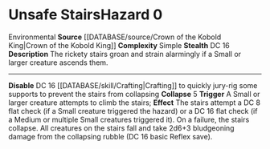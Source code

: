 ﻿---
complexity: Simple
hazard_type: Environmental
id: '244'
level: '0'
name: Unsafe Stairs
rarity: Common
source: '[[DATABASE/source/Crown of the Kobold King|Crown of the Kobold King]]'
trait:
- '[[DATABASE/trait/Environmental|Environmental]]'
type: Hazard

---
# Unsafe Stairs<span class="item-type">Hazard 0</span>

<span class="item-trait">Environmental</span>
**Source** [[DATABASE/source/Crown of the Kobold King|Crown of the Kobold King]]
**Complexity** Simple
**Stealth** DC 16
**Description** The rickety stairs groan and strain alarmingly if a Small or larger creature ascends them.

---
**Disable** DC 16 [[DATABASE/skill/Crafting|Crafting]] to quickly jury-rig some supports to prevent the stairs from collapsing
**Collapse** <span class="action-icon">5</span> **Trigger** A Small or larger creature attempts to climb the stairs; **Effect** The stairs attempt a DC 8 flat check (if a Small creature triggered the hazard) or a DC 16 flat check (if a Medium or multiple Small creatures triggered it). On a failure, the stairs collapse. All creatures on the stairs fall and take 2d6+3 bludgeoning damage from the collapsing rubble (DC 16 basic Reflex save).